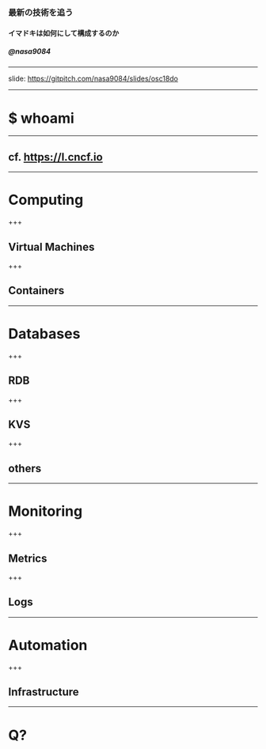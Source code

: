 ### 最新の技術を追う
#### イマドキは如何にして構成するのか
##### @nasa9084

---

slide: https://gitpitch.com/nasa9084/slides/osc18do

---

# $ whoami

---

## cf. https://l.cncf.io

---

# Computing

+++

## Virtual Machines

+++

## Containers

---

# Databases

+++

## RDB

+++

## KVS

+++

## others

---

# Monitoring

+++

## Metrics

+++

## Logs

---

# Automation

+++

## Infrastructure

---

# Q?
